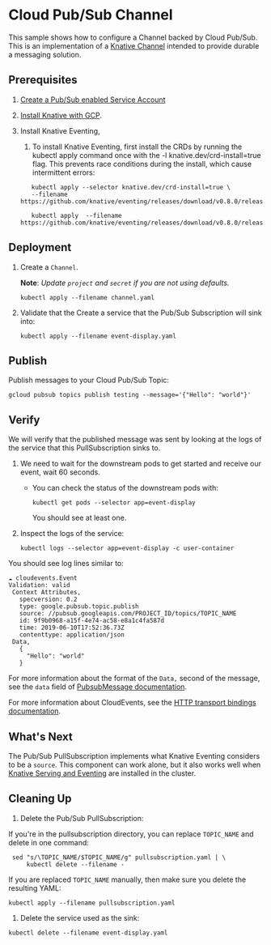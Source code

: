 # Cloud Pub/Sub Channel

This sample shows how to configure a Channel backed by Cloud Pub/Sub. This is an
implementation of a [Knative Channel](TODO) intended to provide durable a messaging
solution.

## Prerequisites

1. [Create a Pub/Sub enabled Service Account](../pubsub)

1. [Install Knative with GCP](../install).

1. Install Knative Eventing,

    1. To install Knative Eventing, first install the CRDs by running the kubectl apply command once with the -l knative.dev/crd-install=true flag. This prevents race conditions during the install, which cause intermittent errors:

    ```shell
       kubectl apply --selector knative.dev/crd-install=true \
       --filename https://github.com/knative/eventing/releases/download/v0.8.0/release.yaml
    ```
    
    ```shell
       kubectl apply  --filename https://github.com/knative/eventing/releases/download/v0.8.0/release.yaml
    ```

## Deployment

1. Create a `Channel`.

   **Note**: _Update `project` and `secret` if you are not using defaults._

   ```shell
   kubectl apply --filename channel.yaml
   ```

1. Validate that the Create a service that the Pub/Sub Subscription will sink into:

   ```shell
   kubectl apply --filename event-display.yaml
   ```

## Publish

Publish messages to your Cloud Pub/Sub Topic:

```shell
gcloud pubsub topics publish testing --message='{"Hello": "world"}'
```

## Verify

We will verify that the published message was sent by looking at the logs of the
service that this PullSubscription sinks to.

1. We need to wait for the downstream pods to get started and receive our event,
   wait 60 seconds.

   - You can check the status of the downstream pods with:

     ```shell
     kubectl get pods --selector app=event-display
     ```

     You should see at least one.

1. Inspect the logs of the service:

   ```shell
   kubectl logs --selector app=event-display -c user-container
   ```

You should see log lines similar to:

```shell
☁️ cloudevents.Event
Validation: valid
 Context Attributes,
   specversion: 0.2
   type: google.pubsub.topic.publish
   source: //pubsub.googleapis.com/PROJECT_ID/topics/TOPIC_NAME
   id: 9f9b0968-a15f-4e74-ac58-e8a1c4fa587d
   time: 2019-06-10T17:52:36.73Z
   contenttype: application/json
 Data,
   {
     "Hello": "world"
   }
```

For more information about the format of the `Data,` second of the message, see
the `data` field of
[PubsubMessage documentation](https://cloud.google.com/pubsub/docs/reference/rest/v1/PubsubMessage).

For more information about CloudEvents, see the
[HTTP transport bindings documentation](https://github.com/cloudevents/spec).

## What's Next

The Pub/Sub PullSubscription implements what Knative Eventing considers to be a
`source`. This component can work alone, but it also works well when
[Knative Serving and Eventing](https://github.com/knative/docs) are installed in
the cluster.

## Cleaning Up

1. Delete the Pub/Sub PullSubscription:

If you're in the pullsubscription directory, you can replace `TOPIC_NAME` and
delete in one command:

```shell
 sed "s/\TOPIC_NAME/$TOPIC_NAME/g" pullsubscription.yaml | \
     kubectl delete --filename -
```

If you are replaced `TOPIC_NAME` manually, then make sure you delete the
resulting YAML:

```shell
kubectl apply --filename pullsubscription.yaml
```

1. Delete the service used as the sink:

```shell
kubectl delete --filename event-display.yaml
```
